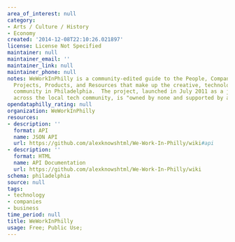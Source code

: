```yaml
---
area_of_interest: null
category:
- Arts / Culture / History
- Economy
created: '2014-12-08T22:10:26.021897'
license: License Not Specified
maintainer: null
maintainer_email: ''
maintainer_link: null
maintainer_phone: null
notes: WeWorkInPhilly is a community-edited guide to the People, Companies, Groups,
  Projects, Products, and Resources that make up the creative, technology, and business
  community in Philadelphia.  The project, launched in July 2011 as a joint effort
  across the local tech community, is "owned by none and supported by all."
opendataphilly_rating: null
organization: WeWorkInPhilly
resources:
- description: ''
  format: API
  name: JSON API
  url: https://github.com/alexknowshtml/We-Work-In-Philly/wiki#api
- description: ''
  format: HTML
  name: API Documentation
  url: https://github.com/alexknowshtml/We-Work-In-Philly/wiki
schema: philadelphia
source: null
tags: 
- technology
- companies
- business
time_period: null
title: WeWorkInPhilly
usage: Free; Public Use;
---
```

